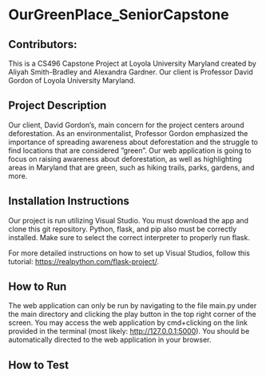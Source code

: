 # OurGreenPlace_SeniorCapstone

## Contributors: 
This is a CS496 Capstone Project at Loyola University Maryland created by Aliyah Smith-Bradley and Alexandra Gardner. Our client is Professor David Gordon of Loyola University Maryland.

## Project Description
Our client, David Gordon’s, main concern for the project centers around deforestation. As an environmentalist, Professor Gordon emphasized the importance of spreading awareness about deforestation and
the struggle to find locations that are considered ”green”. Our web application is going to focus on raising
awareness about deforestation, as well as highlighting areas in Maryland that are green, such as hiking trails,
parks, gardens, and more.

## Installation Instructions
Our project is run utilizing Visual Studio. You must download the app and clone this git repository. Python, flask, and pip also must be correctly installed. Make sure to select the correct interpreter to properly run flask.  

For more detailed instructions on how to set up Visual Studios, follow this tutorial: https://realpython.com/flask-project/. 

## How to Run
The web application can only be run by navigating to the file main.py under the main directory and clicking the play button in the top right corner of the screen. You may access the web application by cmd+clicking on the link provided in the terminal (most likely: http://127.0.0.1:5000). You should be automatically directed to the web application in your browser.    

## How to Test

